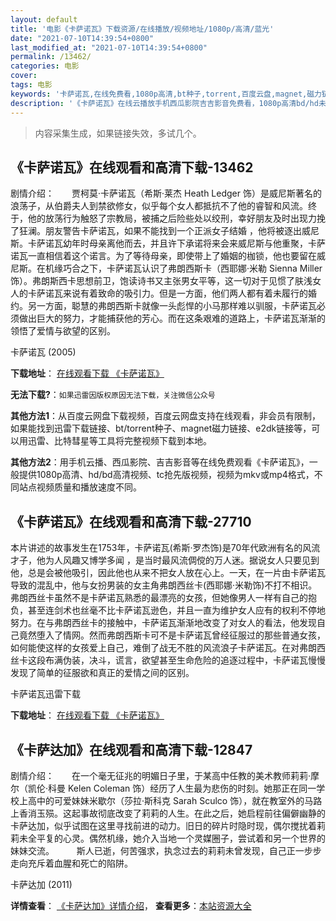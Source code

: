 ```yaml
---
layout: default
title: '电影《卡萨诺瓦》下载资源/在线播放/视频地址/1080p/高清/蓝光'
date: "2021-07-10T14:39:54+0800"
last_modified_at: "2021-07-10T14:39:54+0800"
permalink: /13462/
categories: 电影
cover:
tags: 电影
keywords: '卡萨诺瓦,在线免费看,1080p高清,bt种子,torrent,百度云盘,magnet,磁力链,迅雷下载资源'
description: '《卡萨诺瓦》在线云播放手机西瓜影院吉吉影音免费看，1080p高清bd/hd未删减完整版和tc抢先枪版，mkv/mp4格式，附带bt/torrent种子、magnet/磁力链、百度云盘、网盘资源迅雷下载链接'
---
```


>内容采集生成，如果链接失效，多试几个。


## 《卡萨诺瓦》在线观看和高清下载-13462

剧情介绍：　　贾柯莫·卡萨诺瓦（希斯·莱杰 Heath Ledger 饰）是威尼斯著名的浪荡子，从伯爵夫人到禁欲修女，似乎每个女人都抵抗不了他的睿智和风流。终于，他的放荡行为触怒了宗教局，被捕之后险些处以绞刑，幸好朋友及时出现力挽了狂澜。朋友警告卡萨诺瓦，如果不能找到一个正派女子结婚 ，他将被逐出威尼斯。卡萨诺瓦幼年时母亲离他而去，并且许下承诺将来会来威尼斯与他重聚，卡萨诺瓦一直相信着这个诺言。为了等待母亲，即使带上了婚姻的枷锁，他也要留在威尼斯。在机缘巧合之下，卡萨诺瓦认识了弗朗西斯卡（西耶娜·米勒 Sienna Miller 饰）。弗朗斯西卡思想前卫，饱读诗书又主张男女平等，这一切对于见惯了肤浅女人的卡萨诺瓦来说有着致命的吸引力。但是一方面，他们两人都有着未履行的婚约。另一方面，聪慧的弗朗西斯卡就像一头彪悍的小马那样难以驯服，卡萨诺瓦必须做出巨大的努力，才能捕获他的芳心。而在这条艰难的道路上，卡萨诺瓦渐渐的领悟了爱情与欲望的区别。


卡萨诺瓦 (2005)

**下载地址**： [在线观看下载 《卡萨诺瓦》](https://www.btbtdy.me/btdy/dy5775.html) 


**无法下载?**：`如果迅雷因版权原因无法下载，关注微信公众号 `

**其他方法1**：从百度云网盘下载视频，百度云网盘支持在线观看，非会员有限制，如果能找到迅雷下载链接、bt/torrent种子、magnet磁力链接、e2dk链接等，可以用迅雷、比特彗星等工具将完整视频下载到本地。

**其他方法2**：用手机云播、西瓜影院、吉吉影音等在线免费观看《卡萨诺瓦》，一般提供1080p高清、hd/bd高清视频、tc抢先版视频，视频为mkv或mp4格式，不同站点视频质量和播放速度不同。


## 《卡萨诺瓦》在线观看和高清下载-27710

本片讲述的故事发生在1753年，卡萨诺瓦(希斯·罗杰饰)是70年代欧洲有名的风流才子，他为人风趣又博学多闻 ，是当时最风流倜傥的万人迷。据说女人只要见到他，总是会被他吸引，因此他也从来不把女人放在心上。一天，在一片由卡萨诺瓦导致的混乱中，他与女扮男装的女主角弗朗西丝卡(西耶娜·米勒饰)不打不相识。弗朗西丝卡虽然不是卡萨诺瓦熟悉的最漂亮的女孩，但她像男人一样有自己的抱负，甚至连剑术也丝毫不比卡萨诺瓦逊色，并且一直为维护女人应有的权利不停地努力。在与弗朗西丝卡的接触中，卡萨诺瓦渐渐地改变了对女人的看法，他发现自己竟然堕入了情网。然而弗朗西斯卡可不是卡萨诺瓦曾经征服过的那些普通女孩，如何能使这样的女孩爱上自己，难倒了战无不胜的风流浪子卡萨诺瓦。在对弗朗西丝卡这段布满伪装，决斗，谎言，欲望甚至生命危险的追逐过程中，卡萨诺瓦慢慢发现了简单的征服欲和真正的爱情之间的区别。


卡萨诺瓦迅雷下载

**下载地址**： [在线观看下载 《卡萨诺瓦》](https://www.993dy.com//vod-detail-id-20742.html) 


## 《卡萨达加》在线观看和高清下载-12847

剧情介绍：　　在一个毫无征兆的明媚日子里，于某高中任教的美术教师莉莉·摩尔（凯伦·科曼 Kelen Coleman 饰）经历了人生最为悲伤的时刻。她那正在同一学校上高中的可爱妹妹米歇尔（莎拉·斯科克 Sarah Sculco 饰），就在教室外的马路上香消玉殒。这起事故彻底改变了莉莉的人生。在此之后，她启程前往偏僻幽静的卡萨达加，似乎试图在这里寻找前进的动力。旧日的碎片时隐时现，偶尔搅扰着莉莉未全平复的心灵。偶然机缘，她介入当地一个灵媒圈子，尝试着和另一个世界的妹妹交流。  　　斯人已逝，何苦强求，执念过去的莉莉未曾发现，自己正一步步走向充斥着血腥和死亡的陷阱。


卡萨达加 (2011)

**详情查看**： [《卡萨达加》详情介绍](/movie/12847/)， **查看更多**：[本站资源大全](/movie/t/all/)

